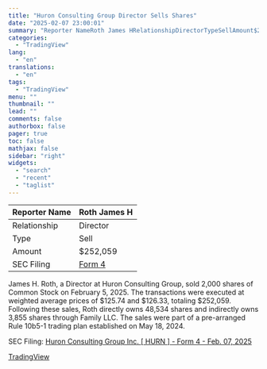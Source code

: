 ```yaml
---
title: "Huron Consulting Group Director Sells Shares"
date: "2025-02-07 23:00:01"
summary: "Reporter NameRoth James HRelationshipDirectorTypeSellAmount$252,059SEC FilingForm 4James H. Roth, a Director at Huron Consulting Group, sold 2,000 shares of Common Stock on February 5, 2025. The transactions were executed at weighted average prices of $125.74 and $126.33, totaling $252,059. Following these sales, Roth directly owns 48,534 shares and indirectly owns 3,855..."
categories:
  - "TradingView"
lang:
  - "en"
translations:
  - "en"
tags:
  - "TradingView"
menu: ""
thumbnail: ""
lead: ""
comments: false
authorbox: false
pager: true
toc: false
mathjax: false
sidebar: "right"
widgets:
  - "search"
  - "recent"
  - "taglist"
---
```


| Reporter Name | Roth James H |
| --- | --- |
| Relationship | Director |
| Type | Sell |
| Amount | $252,059 |
| SEC Filing | [Form 4](https://www.sec.gov/Archives/edgar/data/1356185/000128984825000025/xslF345X05/wk-form4_1738940032.xml) |

James H. Roth, a Director at Huron Consulting Group, sold 2,000 shares of Common Stock on February 5, 2025. The transactions were executed at weighted average prices of $125.74 and $126.33, totaling $252,059. Following these sales, Roth directly owns 48,534 shares and indirectly owns 3,855 shares through Family LLC. The sales were part of a pre-arranged Rule 10b5-1 trading plan established on May 18, 2024.

SEC Filing: [Huron Consulting Group Inc. [ HURN ] - Form 4 - Feb. 07, 2025](https://www.sec.gov/Archives/edgar/data/1356185/000128984825000025/xslF345X05/wk-form4_1738940032.xml)

[TradingView](https://www.tradingview.com/news/tradingview:c20cb48df2d35:0-huron-consulting-group-director-sells-shares/)
